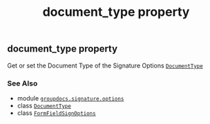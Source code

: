 ﻿---
title: document_type property
second_title: GroupDocs.Signature for Python via .NET API References
description: 
type: docs
url: /python-net/groupdocs.signature.options/formfieldsignoptions/document_type/
is_root: false
weight: 70
---

## document_type property


Get or set the Document Type of the Signature Options [`DocumentType`](/signature/python-net/groupdocs.signature.domain/documenttype)

### See Also
* module [`groupdocs.signature.options`](../../)
* class [`DocumentType`](/signature/python-net/groupdocs.signature.domain/documenttype)
* class [`FormFieldSignOptions`](/signature/python-net/groupdocs.signature.options/formfieldsignoptions)
